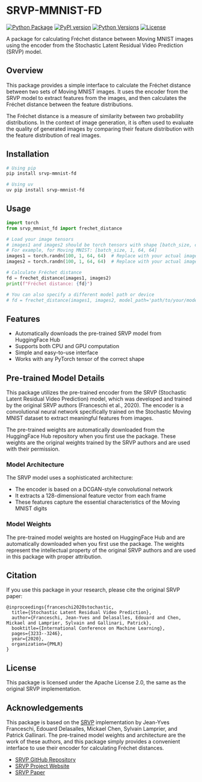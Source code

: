 # SRVP-MMNIST-FD

[![Python Package](https://github.com/nkiyohara/srvp-mmnist-fd/actions/workflows/python-package.yml/badge.svg)](https://github.com/nkiyohara/srvp-mmnist-fd/actions/workflows/python-package.yml)
[![PyPI version](https://badge.fury.io/py/srvp-mmnist-fd.svg)](https://badge.fury.io/py/srvp-mmnist-fd)
[![Python Versions](https://img.shields.io/pypi/pyversions/srvp-mmnist-fd.svg)](https://pypi.org/project/srvp-mmnist-fd/)
[![License](https://img.shields.io/github/license/nkiyohara/srvp-mmnist-fd.svg)](https://github.com/nkiyohara/srvp-mmnist-fd/blob/main/LICENSE)

A package for calculating Fréchet distance between Moving MNIST images using the encoder from the Stochastic Latent Residual Video Prediction (SRVP) model.

## Overview

This package provides a simple interface to calculate the Fréchet distance between two sets of Moving MNIST images. It uses the encoder from the SRVP model to extract features from the images, and then calculates the Fréchet distance between the feature distributions.

The Fréchet distance is a measure of similarity between two probability distributions. In the context of image generation, it is often used to evaluate the quality of generated images by comparing their feature distribution with the feature distribution of real images.

## Installation

```bash
# Using pip
pip install srvp-mmnist-fd

# Using uv
uv pip install srvp-mmnist-fd
```

## Usage

```python
import torch
from srvp_mmnist_fd import frechet_distance

# Load your image tensors
# images1 and images2 should be torch tensors with shape [batch_size, channels, height, width]
# For example, for Moving MNIST: [batch_size, 1, 64, 64]
images1 = torch.randn(100, 1, 64, 64)  # Replace with your actual images
images2 = torch.randn(100, 1, 64, 64)  # Replace with your actual images

# Calculate Fréchet distance
fd = frechet_distance(images1, images2)
print(f"Fréchet distance: {fd}")

# You can also specify a different model path or device
# fd = frechet_distance(images1, images2, model_path='path/to/your/model.pt', device='cpu')
```

## Features

- Automatically downloads the pre-trained SRVP model from HuggingFace Hub
- Supports both CPU and GPU computation
- Simple and easy-to-use interface
- Works with any PyTorch tensor of the correct shape

## Pre-trained Model Details

This package utilizes the pre-trained encoder from the SRVP (Stochastic Latent Residual Video Prediction) model, which was developed and trained by the original SRVP authors (Franceschi et al., 2020). The encoder is a convolutional neural network specifically trained on the Stochastic Moving MNIST dataset to extract meaningful features from images.

The pre-trained weights are automatically downloaded from the HuggingFace Hub repository when you first use the package. These weights are the original weights trained by the SRVP authors and are used with their permission.

### Model Architecture

The SRVP model uses a sophisticated architecture:
- The encoder is based on a DCGAN-style convolutional network
- It extracts a 128-dimensional feature vector from each frame
- These features capture the essential characteristics of the Moving MNIST digits

### Model Weights

The pre-trained model weights are hosted on HuggingFace Hub and are automatically downloaded when you first use the package. The weights represent the intellectual property of the original SRVP authors and are used in this package with proper attribution.

## Citation

If you use this package in your research, please cite the original SRVP paper:

```
@inproceedings{franceschi2020stochastic,
  title={Stochastic Latent Residual Video Prediction},
  author={Franceschi, Jean-Yves and Delasalles, Edouard and Chen, Mickael and Lamprier, Sylvain and Gallinari, Patrick},
  booktitle={International Conference on Machine Learning},
  pages={3233--3246},
  year={2020},
  organization={PMLR}
}
```

## License

This package is licensed under the Apache License 2.0, the same as the original SRVP implementation.

## Acknowledgements

This package is based on the [SRVP](https://github.com/edouardelasalles/srvp) implementation by Jean-Yves Franceschi, Edouard Delasalles, Mickael Chen, Sylvain Lamprier, and Patrick Gallinari. The pre-trained model weights and architecture are the work of these authors, and this package simply provides a convenient interface to use their encoder for calculating Fréchet distances.

- [SRVP GitHub Repository](https://github.com/edouardelasalles/srvp)
- [SRVP Project Website](https://sites.google.com/view/srvp/)
- [SRVP Paper](http://proceedings.mlr.press/v119/franceschi20a.html)

